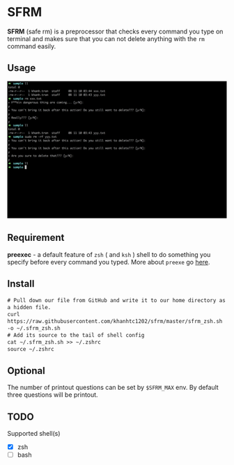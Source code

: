 # SFRM

__SFRM__ (safe rm) is a preprocessor that checks every command you type on terminal and makes sure that you can not delete anything with the `rm` command easily.

## Usage

![](./public/usage.png)

## Requirement

__preexec__ - a default feature of `zsh` ( and `ksh` ) shell to do something you specify before every command you typed. More about `preexe` go [here](https://docstore.mik.ua/orelly/unix3/upt/ch04_16.htm).

## Install

```$xslt
# Pull down our file from GitHub and write it to our home directory as a hidden file.
curl https://raw.githubusercontent.com/khanhtc1202/sfrm/master/sfrm_zsh.sh -o ~/.sfrm_zsh.sh
# Add its source to the tail of shell config
cat ~/.sfrm_zsh.sh >> ~/.zshrc
source ~/.zshrc
```

## Optional

The number of printout questions can be set by `$SFRM_MAX` env. By default three questions will be printout.

## TODO

Supported shell(s)
- [x] zsh
- [ ] bash
